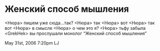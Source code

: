 # Женский способ мышления

&lt;Нюра&gt; пишем уже сюда…так? &lt;Нюра&gt; так &lt;Нюра&gt; вот
&lt;Нюра&gt; так вот &lt;Нюра&gt; в смысле &lt;Нюра&gt; о чем это я?
&lt;Нюра&gt; тьфу забыла &lt;GrekHek&gt; вы прослушали монолог “Женский
способ мышления”

<span id="timestamp"> May 31st, 2006 7:20pm </span> <span
class="tag">LJ</span>
